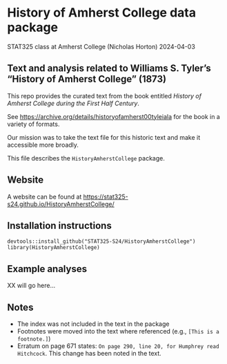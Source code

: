 History of Amherst College data package
================
STAT325 class at Amherst College (Nicholas Horton)
2024-04-03

## Text and analysis related to Williams S. Tyler’s “History of Amherst College” (1873)

This repo provides the curated text from the book entitled *History of
Amherst College during the First Half Century*.

See https://archive.org/details/historyofamherst00tyleiala for the book
in a variety of formats.

Our mission was to take the text file for this historic text and make it
accessible more broadly.

This file describes the `HistoryAmherstCollege` package.

## Website

A website can be found at
https://stat325-s24.github.io/HistoryAmherstCollege/

## Installation instructions

    devtools::install_github("STAT325-S24/HistoryAmherstCollege")
    library(HistoryAmherstCollege)

## Example analyses

XX will go here…

## Notes

-   The index was not included in the text in the package
-   Footnotes were moved into the text where referenced (e.g.,
    `[This is a footnote.]`)
-   Erratum on page 671 states:
    `On page 290, line 20, for Humphrey read Hitchcock`. This change has
    been noted in the text.
